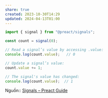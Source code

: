 ```yaml
---
share: true
created: 2023-10-30T14:29
updated: 2024-04-13T01:00
---
```


```js
import { signal } from "@preact/signals";

const count = signal(0);

// Read a signal’s value by accessing .value:
console.log(count.value);   // 0

// Update a signal’s value:
count.value += 1;

// The signal's value has changed:
console.log(count.value);  // 1
```
Nguồn:: [Signals – Preact Guide](https://preactjs.com/guide/v10/signals/)